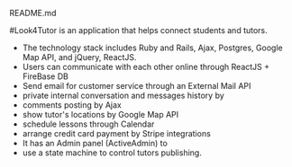README.md

#Look4Tutor is an application that helps connect students and tutors. 
* The technology stack includes Ruby and Rails, Ajax, Postgres, Google Map API, and jQuery, ReactJS. 
* Users can communicate with each other online through ReactJS + FireBase DB
* Send email for customer service through an External Mail API
* private internal conversation and messages history by
* comments posting by Ajax
* show tutor's locations by Google Map API
* schedule lessons through Calendar
* arrange credit card payment by Stripe integrations
* It has an Admin panel (ActiveAdmin) to 
* use a state machine to control tutors publishing.